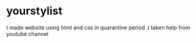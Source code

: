# yourstylist
I made  website using html and css in quarantine period .I taken help from youtube channel
